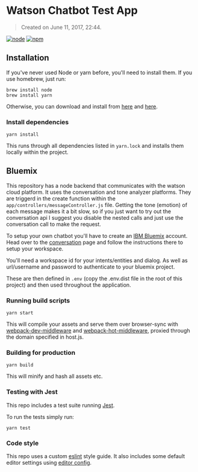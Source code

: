 # Watson Chatbot Test App

> Created on June 11, 2017, 22:44.

[![node](https://img.shields.io/badge/node-v8.1.0-brightgreen.svg)]()
[![npm](https://img.shields.io/badge/npm-v5.0.3-brightgreen.svg)]()

## Installation
If you've never used Node or yarn before, you'll need to install them.
If you use homebrew, just run:

```
brew install node
brew install yarn
```

Otherwise, you can download and install from [here](http://nodejs.org/download/) and [here](https://yarnpkg.com/en/docs/install).

### Install dependencies
```
yarn install
```

This runs through all dependencies listed in `yarn.lock` and installs them locally within the project.

## Bluemix

This repository has a node backend that communicates with the watson cloud platform. It uses the conversation and tone analyzer platforms. They are triggerd in the create function within the `app/controllers/messageController.js` file. Getting the tone (emotion) of each message makes it a bit slow, so if you just want to try out the conversation api I suggest you disable the nested calls and just use the conversation call to make the request.

To setup your own chatbot you'll have to create an [IBM Bluemix](https://www.ibm.com/cloud-computing/bluemix/) account. Head over to the [conversation](https://www.ibm.com/watson/developercloud/conversation.html) page and follow the instructions there to setup your workspace.

You'll need a workspace id for your intents/entities and dialog. As well as url/username and password to authenticate to your bluemix project.

These are then defined in `.env` (copy the .env.dist file in the root of this project) and then used throughout the application.

### Running build scripts
```
yarn start
```

This will compile your assets and serve them over browser-sync with [webpack-dev-middleware](https://github.com/webpack/webpack-dev-middleware) and [webpack-hot-middleware](https://github.com/glenjamin/webpack-hot-middleware), proxied through the domain specified in host.js.

### Building for production
```
yarn build
```
This will minify and hash all assets etc.

### Testing with Jest
This repo includes a test suite running [Jest](https://facebook.github.io/jest/).

To run the tests simply run:
```
yarn test
```

### Code style
This repo uses a custom [eslint](https://eslint.org) style guide. It also includes some default editor settings using [editor config](https://github.com/sindresorhus/editorconfig-sublime).
